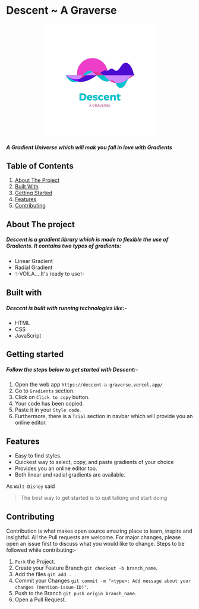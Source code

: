 # Descent ~ A Graverse 

<p align="center">
  <img width="300" height="300" src="Colorful_Sound_Waves_Music_App_Logo-removebg-preview.png">
</p>
<p align="center">

#### _A Gradient Universe which will mak you fall in love with Gradients_ 

</p>

## Table of Contents  
1. [About The Project](#about-the-project)
2. [Built With](#built-with)
3. [Getting Started](#getting-started)
4. [Features](#features)
5. [Contributing](#contributing)


## About The project
##### Descent is a gradient library which is made to flexible the use of Gradients. It contains two types of gradients:

- Linear Gradient
- Radial Gradient
- ✨VOILA....It's ready to use✨

## Built with  
##### Descent is built with running technologies like:-
 * HTML
 * CSS
 * JavaScript
 

## Getting started 

##### Follow the steps below to get started with Descent:-
1. Open the web app `https://descent-a-graverse.vercel.app/`
2. Go to `Gradients` section.
3. Click on `Click to copy` button.
4. Your code has been copied.
5. Paste it in your `Style code`.
6. Furthermore, there is a `Trial` section in navbar which will provide you an online editor.

## Features
- Easy to find styles.
- Quickest way to select, copy, and paste gradients of your choice
- Provides you an online editor too.
- Both linear and radial gradients are available.

As `Walt Disney` said 

> The best way to get started is 
>to quit talking and start doing

## Contributing 
  Contribution is what makes open source amazing place to learn, inspire and insightful. All the Pull requests are welcome. For major changes, please open an issue first to discuss what you would like to change.
  Steps to be followed while contributing:-
1. `Fork` the Project.
2. Create your Feature Branch `git checkout -b branch_name`.
3. Add the files `git add .`
3. Commit your Changes `git commit -m "<type>: Add message about your changes (mention-issue-ID)"`.
4. Push to the Branch `git push origin branch_name`.
5. Open a Pull Request. 

